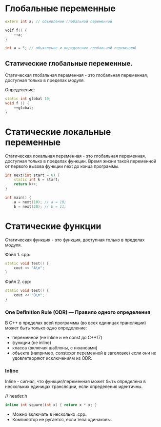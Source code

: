 

# Глобальные переменные

```c++
extern int a; // объявление глобальной переменной

voif f() {
    ++a;
}
```

```c++
int a = 5; // объявление и определение глобальной переменной
```

## Статические глобальные переменные.

Статическая глобальная переменная - это глобальная переменная, доступная только в пределах модуля.

Определение:
```c++
static int global 10;
void f () {
    ++global;
}
```

# Статические локальные переменные

Статическая локальная переменная - это глобальная переменная, доступная только в пределах функции.
Время жизни такой переменной от первого вызова функции next до конца программы.

```c++
int next(int start = 0) {
    static int k = start;
    return k++;
}

int main() {
    a = next(10); // a = 10;
    b = next(20); // b = 11;
```

# Статические функции

Статическая функция - это функция, доступная только в пределах модуля.


Файл 1. cpp:
```c++
static void test() {
    cout << "A\n";
}
```

Файл 2. срр:
```c++
static void test() {
    cout << "B\n";
}
```


### One Definition Rule (ODR) — Правило одного определения

В C++ в пределах всей программы (во всех единицах трансляции) может быть только одно определение:
- переменной (не inline и не const до C++17)
- функции (не inline)
- класса (включая шаблоны, с нюансами)
- объекта (например, constexpr переменной в заголовке)
  если они не удовлетворяют исключениям из ODR.


### Inline

Inline - сигнал,
что функция/переменная может быть определена в нескольких единицах трансляции, если определения идентичны.

// header.h
```c++
inline int square(int x) { return x * x; }
```

- Можно включать в несколько .cpp.
- Компилятор не ругается, если тела одинаковы.


